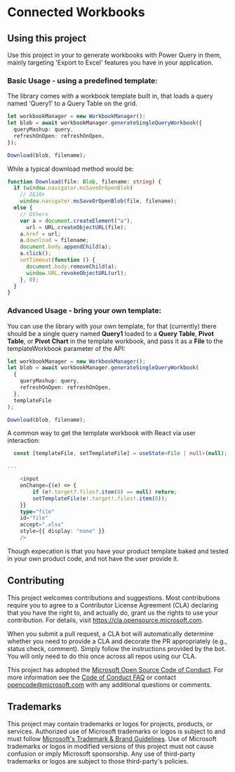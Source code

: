 # Connected Workbooks

## Using this project

Use this project in your to generate workbooks with Power Query in them, mainly targeting 'Export to Excel' features you have in your application.

### Basic Usage - using a predefined template:

The library comes with a workbook template built in, that loads a query named 'Query1' to a Query Table on the grid.

```typescript
let workbookManager = new WorkbookManager();
let blob = await workbookManager.generateSingleQueryWorkbook({
  queryMashup: query,
  refreshOnOpen: refreshOnOpen,
});

Download(blob, filename);
```

While a typical download method would be:

```typescript
function Download(file: Blob, filename: string) {
  if (window.navigator.msSaveOrOpenBlob)
    // IE10+
    window.navigator.msSaveOrOpenBlob(file, filename);
  else {
    // Others
    var a = document.createElement("a"),
      url = URL.createObjectURL(file);
    a.href = url;
    a.download = filename;
    document.body.appendChild(a);
    a.click();
    setTimeout(function () {
      document.body.removeChild(a);
      window.URL.revokeObjectURL(url);
    }, 0);
  }
}
```

### Advanced Usage - bring your own template:

You can use the library with your own template, for that (currently) there should be a single query named **Query1** loaded to a **Query Table**, **Pivot Table**, or **Pivot Chart** in the template workbook, and pass it as a **File** to the templateWorkbook parameter of the API:

```typescript
let workbookManager = new WorkbookManager();
let blob = await workbookManager.generateSingleQueryWorkbook(
  {
    queryMashup: query,
    refreshOnOpen: refreshOnOpen,
  },
  templateFile
);

Download(blob, filename);
```

A common way to get the template workbook with React via user interaction:

```typescript
  const [templateFile, setTemplateFile] = useState<File | null>(null);

...

    <input
    onChange={(e) => {
        if (e?.target?.files?.item(0) == null) return;
        setTemplateFile(e!.target!.files!.item(0));
    }}
    type="file"
    id="file"
    accept=".xlsx"
    style={{ display: "none" }}
    />

```

Though expecation is that you have your product template baked and tested in your own product code, and not have the user provide it.

## Contributing

This project welcomes contributions and suggestions. Most contributions require you to agree to a
Contributor License Agreement (CLA) declaring that you have the right to, and actually do, grant us
the rights to use your contribution. For details, visit https://cla.opensource.microsoft.com.

When you submit a pull request, a CLA bot will automatically determine whether you need to provide
a CLA and decorate the PR appropriately (e.g., status check, comment). Simply follow the instructions
provided by the bot. You will only need to do this once across all repos using our CLA.

This project has adopted the [Microsoft Open Source Code of Conduct](https://opensource.microsoft.com/codeofconduct/).
For more information see the [Code of Conduct FAQ](https://opensource.microsoft.com/codeofconduct/faq/) or
contact [opencode@microsoft.com](mailto:opencode@microsoft.com) with any additional questions or comments.

## Trademarks

This project may contain trademarks or logos for projects, products, or services. Authorized use of Microsoft
trademarks or logos is subject to and must follow
[Microsoft's Trademark & Brand Guidelines](https://www.microsoft.com/en-us/legal/intellectualproperty/trademarks/usage/general).
Use of Microsoft trademarks or logos in modified versions of this project must not cause confusion or imply Microsoft sponsorship.
Any use of third-party trademarks or logos are subject to those third-party's policies.
